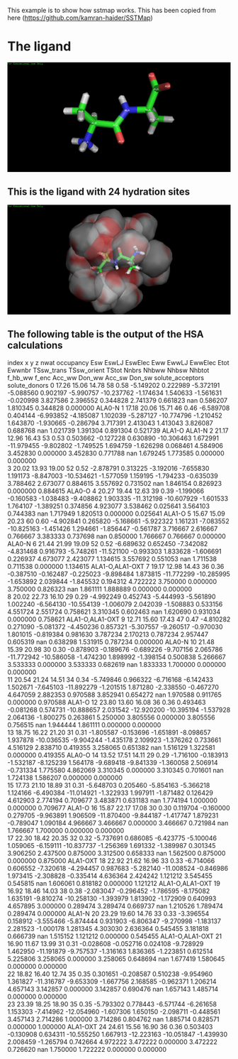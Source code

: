This example is to show how sstmap works.  This has been copied from here (https://github.com/kamran-haider/SSTMap)

# The ligand
![ligand](platforms/amber/ligand.png)

## This is the ligand with 24 hydration sites
![ligand](platforms/amber/ligand_hsa.png)

## The following table is the output of the HSA calculations
index x y z nwat occupancy Esw EswLJ EswElec Eww EwwLJ EwwElec Etot
Ewwnbr TSsw\_trans TSsw\_orient TStot Nnbrs Nhbww Nhbsw Nhbtot f\_hb\_ww
f\_enc Acc\_ww Don\_ww Acc\_sw Don\_sw solute\_acceptors solute\_donors
0 17.26 15.06 14.78 58 0.58 -5.149202 0.222989 -5.372191 -5.088560
0.902197 -5.990757 -10.237762 -1.174634 1.540633 -1.561631 -0.020998
3.827586 2.396552 0.344828 2.741379 0.661823 nan 0.586207 1.810345
0.344828 0.000000 ALA0-N 1 17.18 20.06 15.71 46 0.46 -6.589708 0.404144
-6.993852 -4.185087 1.102039 -5.287127 -10.774796 -1.210452 1.643870
-1.930665 -0.286794 3.717391 2.413043 1.413043 3.826087 0.688768 nan
1.021739 1.391304 0.891304 0.521739 ALA1-O ALA1-N 2 21.17 12.96 16.43 53
0.53 0.503662 -0.127228 0.630890 -10.306463 1.672991 -11.979455
-9.802802 -1.749525 1.694759 -1.626298 0.068461 4.584906 3.452830
0.000000 3.452830 0.771788 nan 1.679245 1.773585 0.000000 0.000000\
3 20.02 13.93 19.00 52 0.52 -2.878791 0.313225 -3.192016 -7.655830
1.191173 -8.847003 -10.534621 -1.577059 1.159195 -1.794233 -0.635039
3.788462 2.673077 0.884615 3.557692 0.731502 nan 1.846154 0.826923
0.000000 0.884615 ALA0-O 4 20.27 19.44 12.63 39 0.39 -1.199066 -0.160583
-1.038483 -9.408862 1.903335 -11.312198 -10.607929 -1.601533 1.764107
-1.389251 0.374856 4.923077 3.538462 0.025641 3.564103 0.744383 nan
1.717949 1.820513 0.000000 0.025641 ALA1-O 5 15.67 15.09 20.23 60 0.60
-4.902841 0.265820 -5.168661 -5.922322 1.161231 -7.083552 -10.825163
-1.451426 1.294661 -1.856447 -0.561787 3.716667 2.616667 0.766667
3.383333 0.737698 nan 0.850000 1.766667 0.766667 0.000000 ALA0-N 6 21.44
21.99 19.09 52 0.52 -6.689632 0.652450 -7.342082 -4.831468 0.916793
-5.748261 -11.521100 -0.993303 1.833628 -1.606691 0.226937 4.673077
2.423077 1.134615 3.557692 0.551053 nan 1.711538 0.711538 0.000000
1.134615 ALA1-O,ALA1-OXT 7 19.17 12.98 14.43 36 0.36 -0.387510 -0.162487
-0.225023 -9.898484 1.873815 -11.772299 -10.285995 -1.653892 2.039844
-1.845532 0.194312 4.722222 3.750000 0.000000 3.750000 0.826323 nan
1.861111 1.888889 0.000000 0.000000\
8 20.02 22.73 16.10 29 0.29 -4.992249 0.452743 -5.444993 -5.561890
1.002240 -6.564130 -10.554139 -1.006079 2.042039 -1.508883 0.533156
4.551724 2.551724 0.758621 3.310345 0.602463 nan 1.620690 0.931034
0.000000 0.758621 ALA1-O,ALA1-OXT 9 12.71 15.60 17.43 47 0.47 -4.810282
0.271090 -5.081372 -4.450236 0.857321 -5.307557 -9.260517 -0.970030
1.801015 -0.819384 0.981630 3.787234 2.170213 0.787234 2.957447 0.605319
nan 0.638298 1.531915 0.787234 0.000000 ALA0-N 10 21.48 15.39 20.98 30
0.30 -0.878903 -0.189676 -0.689226 -9.707156 2.065786 -11.772942
-10.586058 -1.474230 1.898992 -1.398154 0.500838 5.266667 3.533333
0.000000 3.533333 0.682619 nan 1.833333 1.700000 0.000000 0.000000\
11 20.54 21.24 14.51 34 0.34 -5.749846 0.966322 -6.716168 -6.142433
1.502671 -7.645103 -11.892279 -1.201515 1.871280 -2.338550 -0.467270
4.647059 2.882353 0.970588 3.852941 0.654272 nan 1.970588 0.911765
0.000000 0.970588 ALA1-O 12 23.80 13.60 16.08 36 0.36 0.493463 -0.081268
0.574731 -10.888657 2.031542 -12.920200 -10.395194 -1.537928 2.064136
-1.800275 0.263861 5.250000 3.805556 0.000000 3.805556 0.756515 nan
1.944444 1.861111 0.000000 0.000000\
13 18.75 16.22 21.20 31 0.31 -1.805587 -0.153696 -1.651891 -8.098657
1.937878 -10.036535 -9.904244 -1.435178 2.109923 -1.376262 0.733661
4.516129 2.838710 0.419355 3.258065 0.651382 nan 1.516129 1.322581
0.000000 0.419355 ALA0-O 14 13.52 17.51 14.11 29 0.29 -1.716100
-0.183913 -1.532187 -8.125239 1.564178 -9.689418 -9.841339 -1.360058
2.506914 -0.731334 1.775580 4.862069 3.310345 0.000000 3.310345 0.701601
nan 1.724138 1.586207 0.000000 0.000000\
15 17.73 21.10 18.89 31 0.31 -5.648703 0.205460 -5.854163 -5.366218
1.124166 -6.490384 -11.014921 -1.322933 1.997911 -1.871482 0.126429
4.612903 2.774194 0.709677 3.483871 0.631183 nan 1.774194 1.000000
0.000000 0.709677 ALA1-O 16 15.87 22.17 17.08 30 0.30 0.119704 -0.160000
0.279705 -9.963891 1.906509 -11.870400 -9.844187 -1.417747 1.879231
-0.789047 1.090184 4.966667 3.466667 0.000000 3.466667 0.721984 nan
1.766667 1.700000 0.000000 0.000000\
17 22.30 18.42 20.35 32 0.32 -5.737691 0.686085 -6.423775 -5.100046
1.059065 -6.159111 -10.837737 -1.256369 1.691332 -1.389987 0.301345
3.906250 2.437500 0.875000 3.312500 0.658333 nan 1.562500 0.875000
0.000000 0.875000 ALA1-OXT 18 22.92 21.62 16.96 33 0.33 -6.714066
0.606552 -7.320618 -4.294457 0.987683 -5.282140 -11.008524 -0.846986
1.973415 -2.308828 -0.335414 4.636364 2.424242 1.121212 3.545455
0.545815 nan 1.606061 0.818182 0.000000 1.121212 ALA1-O,ALA1-OXT 19
16.92 18.46 14.03 38 0.38 -2.083047 -0.296452 -1.786595 -8.175082
1.635191 -9.810274 -10.258130 -1.393979 1.813902 -1.172909 0.640993
4.657895 3.000000 0.289474 3.289474 0.669737 nan 1.210526 1.789474
0.289474 0.000000 ALA1-N 20 23.29 19.60 14.76 33 0.33 -3.396554 0.158912
-3.555466 -5.874444 0.931903 -6.806347 -9.270998 -1.183137 2.281523
-1.000178 1.281345 4.303030 2.636364 0.545455 3.181818 0.666739 nan
1.515152 1.121212 0.000000 0.545455 ALA1-O,ALA1-OXT 21 16.90 11.67 13.99
31 0.31 -0.028608 -0.052716 0.024108 -9.728929 1.462950 -11.191879
-9.757537 -1.316163 1.836365 -1.223851 0.612514 5.225806 3.258065
0.000000 3.258065 0.648694 nan 1.677419 1.580645 0.000000 0.000000\
22 18.82 16.40 12.74 35 0.35 0.301651 -0.208587 0.510238 -9.954960
1.361827 -11.316787 -9.653309 -1.667756 2.168585 -0.962371 1.206214
4.657143 3.142857 0.000000 3.142857 0.690476 nan 1.657143 1.485714
0.000000 0.000000\
23 23.39 18.25 18.90 35 0.35 -5.793302 0.778443 -6.571744 -6.261658
1.153303 -7.414962 -12.054960 -1.607306 1.650150 -2.098711 -0.448561
3.457143 2.714286 1.000000 3.714286 0.804762 nan 1.885714 0.828571
0.000000 1.000000 ALA1-OXT 24 24.61 15.56 16.90 36 0.36 0.503403
-0.130908 0.634311 -10.555250 1.667913 -12.223163 -10.051847 -1.439930
2.008459 -1.265794 0.742664 4.972222 3.472222 0.000000 3.472222 0.726620
nan 1.750000 1.722222 0.000000 0.000000

